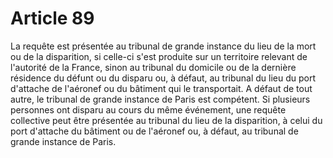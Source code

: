 # Article 89

La requête est présentée au tribunal de grande instance du lieu de la mort ou de la disparition, si celle-ci s'est produite sur un territoire relevant de l'autorité de la France, sinon au tribunal du domicile ou de la dernière résidence du défunt ou du disparu ou, à défaut, au tribunal du lieu du port d'attache de l'aéronef ou du bâtiment qui le transportait. A défaut de tout autre, le tribunal de grande instance de Paris est compétent.   Si plusieurs personnes ont disparu au cours du même événement, une requête collective peut être présentée au tribunal du lieu de la disparition, à celui du port d'attache du bâtiment ou de l'aéronef ou, à défaut, au tribunal de grande instance de Paris.